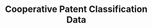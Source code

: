 ---
layout: default
bigquery: https://console.cloud.google.com/bigquery?p=patents-public-data&d=cpc&page=dataset
citation: '“Cooperative Patent Classification” by the EPO and USPTO, for public use. '
contributors: EPO, USPTO
cost: None
description: Cooperative Patent Classification Data contains the scheme and definitions
  of the Cooperative Patent Classification system for classifying patent documents.
  The CPC is the result of a partnership between the EPO and the USPTO in their joint
  effort to develop a common, internationally compatible classification system for
  technical documents, in particular patent publications, which will be used by both
  offices in the patent granting process
documentation: https://www.cooperativepatentclassification.org/cpcSchemeAndDefinitions
last_edit: 04/09/2022, 22:43:14
location: https://www.cooperativepatentclassification.org/index
maintained_by: USPTO, EPO
schema_fields:
- not_allocatable
- title_part
- limitingReferences
- breakdownCode
- informativeReferences
- breakdown_code
- level
- symbol
- parents
- definition
- notAllocatable
- synonyms
- applicationReferences
- titleFull
- sizeCache
- titlePart
- residual_references
- ipcConcordant
- limiting_references
- glossary
- title_full
- ipc_concordant
- additional_only
- residualReferences
- date_revised
- children
- application_references
- dateRevised
- status
- child_groups
- informative_references
- childGroups
shortname: cooperative_patent_classification
tags:
- patents
- science
title: Cooperative Patent Classification Data
uuid: 984374a7-16e9-4b35-9445-458daceb01bf
---